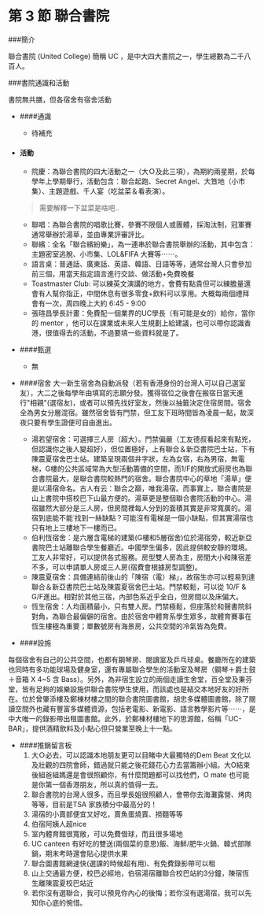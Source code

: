 # 第 3 節 聯合書院

###簡介

聯合書院 (United College) 簡稱 UC ，是中大四大書院之一，學生總數為二千八百人。

###書院通識和活動

書院無共膳，但各宿舍有宿舍活動

* ####通識

    *   待補充

* #### 活動

    *  院慶：為聯合書院的四大活動之一（大Ｏ及此三項），為期約兩星期，於每學年上學期舉行，活動包含：聯合起跑、Secret Angel、大笪地（小市集）、主題遊戲、千人宴（吃盆菜＆看表演）。

    >   需要解釋一下盆菜是啥吧..

    *  聯唱：為聯合書院的唱歌比賽，參賽不限個人或團體，採淘汰制，冠軍賽通常舉辦於湯草，並由專業評審評比。
    *  聯繽：全名「聯合繽紛樂」，為一連串於聯合書院舉辦的活動，其中包含：主題密室逃脫、小市集、LOL&FIFA 大賽等⋯⋯。
    *  語言桌：普通話、廣東話、英語、韓語、日語等等，通常台灣人只會參加前三個，用當天指定語言進行交談、做活動+免費晚餐
    *  Toastmaster Club: 可以練英文演講的地方，會費有點貴但可以練膽量還會有人幫你指正，中間休息有很多零食+飲料可以享用。大概每兩個禮拜會有一次，周四晚上大約 6:45 - 9:00
    *  張瑄昌學長計畫：免費配一個業界的UC學長（有可能是女的）給你，當你的 mentor ，他可以在課業或未來人生規劃上給建議，也可以帶你認識香港，很值得去的活動，不過要填一些資料就是了。

* ####甄選

    *   無

* ####宿舍
大一新生宿舍為自動派發（若有香港身份的台灣人可以自己選室友），大二之後每學年由填寫的志願分發。獲得宿位之後會在搬宿日當天進行"相親"(選宿友)，或者可以預先找好室友，然後以抽籤決定住宿房間。宿舍全為男女分層混宿。雖然宿舍皆有門禁，但工友下班時間皆為凌晨一點，故深夜只要有學生證便可自由進出。

    *   湯若望宿舍：可選擇三人房（超大）。門禁偏嚴（工友德叔看起來有點兇，但認識你之後人變超好），但位置極好，上有聯合＆新亞書院巴士站，下有陳震夏宿舍巴士站。建築呈現兩個井字狀，左為女宿，右為男宿，無電梯，G樓的公共區域常為大型活動籌備的空間，而1/F的開放式廚房也為聯合書院最大，是聯合書院較熱門的宿舍。聯合書院中心的草地「湯草」便是以湯宿命名。古人有云：聯合之巔，唯我湯宿。而事實上，聯合書院是山上書院中搭校巴下山最方便的。湯草更是整個聯合書院活動的中心。湯宿雖然大部分是三人房，但房間裡每人分到的面積其實是非常寬廣的。湯宿到底能不能˙找到一絲缺點？可能沒有電梯是一個小缺點，但其實湯宿也只有地上三樓地下一樓而已。
    *   伯利恆宿舍：是六層含電梯的建築(G樓和5層宿舍)位於湯宿旁，較近新亞書院巴士站離聯合學生餐廳近。中國學生偏多，因此提供較安靜的環境。工友人非常好，可以提供各式服務。房型雙人房為主，房間大小和陳宿差不多，可以申請單人房或三人房(宿費會根據房型調整)。
    *   陳震夏宿舍：具備連結前後山的「陳宿（電）梯」，故宿生亦可以輕易到達聯合＆新亞書院巴士站及陳震夏宿舍巴士站。門禁較鬆，可以從 10/F & G/F進出。相對於其他三宿，內部色系近乎全白，但房間以及床偏大。
    *   恆生宿舍：人均面積最小，只有雙人房。門禁極鬆，但座落於和聲書院斜對角，為聯合最偏僻的宿舍。由於宿舍中體育系學生眾多，故體育賽事在恆生樓極為重要；單數號房有海景房，公共空間的冷氣皆為免費。

* ####設施

每個宿舍有自己的公共空間，也都有鋼琴房、閱讀室及乒乓球桌。餐廳所在的建築也同時有多功能球場及健身室，還有專屬聯合學生的活動室及琴房（鋼琴＋爵士鼓＋音箱 X 4~5 含 Bass）。另外，為非宿生設立的兩個走讀生舍堂，百全堂及秉芬堂，皆有足夠的娛樂設施供聯合書院學生使用，而該處也是結交本地好友的好所在。位於曾肇添樓及鄭棟材樓之間的聯合書院圖書館，胡忠多媒體圖書館，除了閱讀空間外也藏有豐富多媒體資源，包括老電影、新電影、語言教學影片等⋯⋯，是中大唯一的錄影帶出租圖書館。此外，於鄭棟材樓地下的思源館，俗稱「UC-BAR」，提供酒精飲料及小點心但只營業至晚上十一點。

* ####推銷留言板
    1.  大Ｏ必去，可以認識本地朋友更可以目睹中大最獨特的Dem Beat 文化以及壯觀的四院會師，錯過就只能之後花錢花心力去當籌辦小組。大O結束後組爸組媽還是會很照顧你，有什麼問題都可以找他們，O mate 也可能是你第一個香港朋友，所以真的值得一去。
    2.  聯合書院的台灣人很多，而且學長姐很照顧人，會帶你去海灘露營、烤肉等等，目前是TSA 家族積分中最高分的！
    3.  湯宿的小賣部便宜又好吃，賣魚蛋燒賣、撈麵等等
    4.  伯宿阿姨人超nice
    5.  室內體育館很寬敞，可以免費借球，而且很多場地
    6.  UC canteen 有好吃的雙送(兩個菜的意思)飯、海鮮/肥牛火鍋、韓式部隊鍋，期末考時還會貼心提供水果
    7.  聯合圖書館網速快(選課的時候超有用)、有免費錄影帶可以租
    8.  山上交通最方便，校巴必經地，伯宿湯宿離聯合校巴站約3分鐘，陳宿恆生離陳震夏校巴站近
    9.  若你沒有選聯合，我可以預見你內心的後悔；若你沒有選湯宿，我可以先知你心底的惋惜。